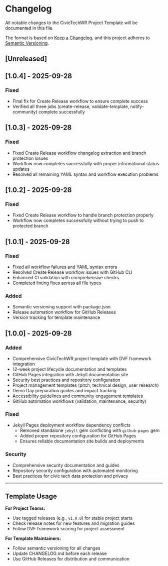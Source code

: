 # Changelog

All notable changes to the CivicTechWR Project Template will be documented in this file.

The format is based on [Keep a Changelog](https://keepachangelog.com/en/1.0.0/),
and this project adheres to [Semantic Versioning](https://semver.org/spec/v2.0.0.html).

## [Unreleased]

## [1.0.4] - 2025-09-28

### Fixed
- Final fix for Create Release workflow to ensure complete success
- Verified all three jobs (create-release, validate-template, notify-community) complete successfully

## [1.0.3] - 2025-09-28

### Fixed
- Fixed Create Release workflow changelog extraction and branch protection issues
- Workflow now completes successfully with proper informational status updates
- Resolved all remaining YAML syntax and workflow execution problems

## [1.0.2] - 2025-09-28

### Fixed
- Fixed Create Release workflow to handle branch protection properly
- Workflow now completes successfully without trying to push to protected branch

## [1.0.1] - 2025-09-28

### Fixed
- Fixed all workflow failures and YAML syntax errors
- Resolved Create Release workflow issues with GitHub CLI
- Enhanced CI validation with comprehensive checks
- Completed linting fixes across all file types

### Added
- Semantic versioning support with package.json
- Release automation workflow for GitHub Releases
- Version tracking for template maintenance

## [1.0.0] - 2025-09-28

### Added
- Comprehensive CivicTechWR project template with DVF framework integration
- 12-week project lifecycle documentation and templates
- GitHub Pages integration with Jekyll documentation site
- Security best practices and repository configuration
- Project management templates (pitch, technical design, user research)
- Demo Day preparation guides and impact tracking
- Accessibility guidelines and community engagement templates
- GitHub automation workflows (validation, maintenance, security)

### Fixed
- Jekyll Pages deployment workflow dependency conflicts
  - Removed standalone `jekyll` gem conflicting with `github-pages` gem
  - Added proper repository configuration for GitHub Pages
  - Ensures reliable documentation site builds and deployments

### Security
- Comprehensive security documentation and guides
- Repository security configuration with automated monitoring
- Best practices for civic tech data protection and privacy

---

## Template Usage

**For Project Teams:**
- Use tagged releases (e.g., `v1.0.0`) for stable project starts
- Check release notes for new features and migration guides
- Follow DVF framework scoring for project assessment

**For Template Maintainers:**
- Follow semantic versioning for all changes
- Update CHANGELOG.md before each release
- Use GitHub Releases for distribution and communication
